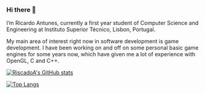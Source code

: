 ### Hi there 👋

I’m Ricardo Antunes, currently a first year student of Computer Science and Engineering at Instituto Superior Técnico, Lisbon, Portugal.

My main area of interest right now in software development is game development. I have been working on and off on some personal basic game engines for some years now, which have given me a lot of experience with OpenGL, C and C++.

[![RiscadoA's GitHub stats](https://github-readme-stats.vercel.app/api?username=RiscadoA&show_icons=true&theme=dark)](https://github.com/anuraghazra/github-readme-stats)

[![Top Langs](https://github-readme-stats.vercel.app/api/top-langs/?username=RiscadoA&layout=compact)](https://github.com/anuraghazra/github-readme-stats)

<!--
**RiscadoA/RiscadoA** is a ✨ _special_ ✨ repository because its `README.md` (this file) appears on your GitHub profile.

Here are some ideas to get you started:

- 🔭 I’m currently working on ...
- 🌱 I’m currently learning ...
- 👯 I’m looking to collaborate on ...
- 🤔 I’m looking for help with ...
- 💬 Ask me about ...
- 📫 How to reach me: ...
- 😄 Pronouns: ...
- ⚡ Fun fact: ...
-->
